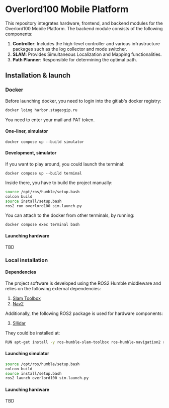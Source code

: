 # Overlord100 Mobile Platform

This repository integrates hardware, frontend, and backend modules for the Overlord100 Mobile Platform. The backend module consists of the following components:

1. **Controller**: Includes the high-level controller and various infrastructure packages such as the log collector and mode switcher.
2. **SLAM**: Provides Simultaneous Localization and Mapping functionalities.
3. **Path Planner**: Responsible for determining the optimal path.

## Installation & launch
### Docker

Before launching docker, you need to login into the gitlab's docker registry:
```bash
docker loing harbor.stageogip.ru   
```
You need to enter your mail and PAT token.


#### One-liner, simulator 
```docker
docker compose up --build simulator
```

#### Development, simulator
If you want to play around, you could launch the terminal:
```docker
docker compose up --build terminal
```
Inside there, you have to build the project manually:
```bash
source /opt/ros/humble/setup.bash
colcon build
source install/setup.bash
ros2 run overlord100 sim.launch.py
```

You can attach to the docker from other terminals, by running:
```docker
docker compose exec terminal bash
```

#### Launching hardware
TBD

### Local installation
#### Dependencies 
The project software is developed using the ROS2 Humble middleware and relies on the following external dependencies:

1. [Slam Toolbox](https://github.com/SteveMacenski/slam_toolbox)
2. [Nav2](https://github.com/ros-navigation/navigation2)

Additionally, the following ROS2 package is used for hardware components:

3. [Sllidar](https://github.com/Slamtec/sllidar_ros2)

They could be installed at:
```bash
RUN apt-get install -y ros-humble-slam-toolbox ros-humble-navigation2 ros-humble-nav2-bringup 
```

#### Launching simulator
```bash
source /opt/ros/humble/setup.bash
colcon build
source install/setup.bash
ros2 launch overlord100 sim.launch.py
```
#### Launching hardware
TBD
